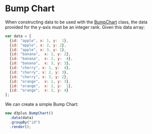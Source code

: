 # Bump Chart

When constructing data to be used with the [BumpChart](http://d3plus.org/docs/#BumpChart) class, the data provided for the y-axis must be an integer rank. Given this data array:

```js
var data = [
  {id: "apple", x: 1, y:  1},
  {id: "apple", x: 2, y: 2},
  {id: "apple", x: 3, y: 1},
  {id: "banana",  x: 1, y: 2},
  {id: "banana",  x: 2, y:  4},
  {id: "banana",  x: 3, y: 3},
  {id: "cherry", x: 1, y:  4},
  {id: "cherry", x: 2, y: 3},
  {id: "cherry", x: 3, y: 2},
  {id: "orange",  x: 1, y: 3},
  {id: "orange",  x: 2, y:  1},
  {id: "orange",  x: 3, y: 4}
];
```

We can create a simple Bump Chart:

```js
new d3plus.BumpChart()
  .data(data)
  .groupBy("id")
  .render();
```
